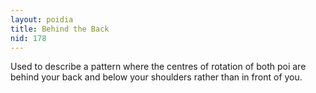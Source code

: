 ```yaml
---
layout: poidia
title: Behind the Back
nid: 178
---
```


Used to describe a pattern where the centres of rotation of both poi are behind your back and below your shoulders rather than in front of you.
